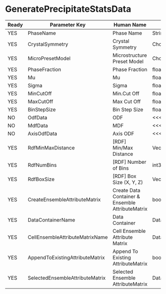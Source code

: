 # GeneratePrecipitateStatsData #

| Ready | Parameter Key | Human Name | Parameter Type | Parameter Class |
|-------|---------------|------------|-----------------|----------------|
| YES | PhaseName | Phase Name | StringParameter::ValueType | StringParameter |
| YES | CrystalSymmetry | Crystal Symmetry | ChoicesParameter::ValueType | ChoicesParameter |
| YES | MicroPresetModel | Microstructure Preset Model | ChoicesParameter::ValueType | ChoicesParameter |
| YES | PhaseFraction | Phase Fraction | float64 | Float64Parameter |
| YES | Mu | Mu | float64 | Float64Parameter |
| YES | Sigma | Sigma | float64 | Float64Parameter |
| YES | MinCutOff | Min.Cut Off | float64 | Float64Parameter |
| YES | MaxCutOff | Max Cut Off | float64 | Float64Parameter |
| YES | BinStepSize | Bin Step Size | float64 | Float64Parameter |
| NO | OdfData | ODF | <<<NOT_IMPLEMENTED>>> | DynamicTableFilterParameter |
| NO | MdfData | MDF | <<<NOT_IMPLEMENTED>>> | DynamicTableFilterParameter |
| NO | AxisOdfData | Axis ODF | <<<NOT_IMPLEMENTED>>> | DynamicTableFilterParameter |
| YES | RdfMinMaxDistance | [RDF] Min/Max Distance | VectorFloat32Parameter::ValueType | VectorFloat32Parameter |
| YES | RdfNumBins | [RDF] Number of Bins | int32 | Int32Parameter |
| YES | RdfBoxSize | [RDF] Box Size (X, Y, Z) | VectorFloat32Parameter::ValueType | VectorFloat32Parameter |
| YES | CreateEnsembleAttributeMatrix | Create Data Container & Ensemble AttributeMatrix | bool | BoolParameter |
| YES | DataContainerName | Data Container | DataPath | DataGroupCreationParameter |
| YES | CellEnsembleAttributeMatrixName | Cell Ensemble Attribute Matrix | DataPath | ArrayCreationParameter |
| YES | AppendToExistingAttributeMatrix | Append To Existing AttributeMatrix | bool | BoolParameter |
| YES | SelectedEnsembleAttributeMatrix | Selected Ensemble AttributeMatrix | DataPath | DataGroupSelectionParameter |
